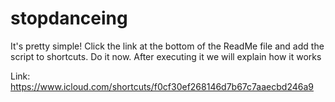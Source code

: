 # stopdanceing

It's pretty simple! Click the link at the bottom of the ReadMe file and add the script to shortcuts. Do it now. After executing it we will explain how it works

Link: https://www.icloud.com/shortcuts/f0cf30ef268146d7b67c7aaecbd246a9
